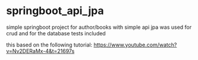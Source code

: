 ﻿# springboot_api_jpa
simple springboot project for author/books with simple api
jpa was used for crud and for the database
tests included

this based on the following tutorial:  https://www.youtube.com/watch?v=Nv2DERaMx-4&t=21697s
